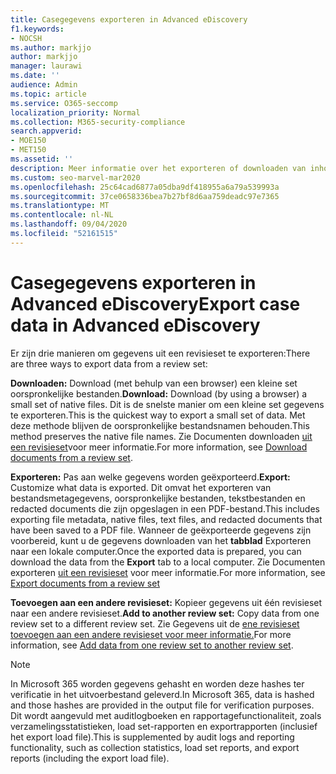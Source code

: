 ```yaml
---
title: Casegegevens exporteren in Advanced eDiscovery
f1.keywords:
- NOCSH
ms.author: markjjo
author: markjjo
manager: laurawi
ms.date: ''
audience: Admin
ms.topic: article
ms.service: O365-seccomp
localization_priority: Normal
ms.collection: M365-security-compliance
search.appverid:
- MOE150
- MET150
ms.assetid: ''
description: Meer informatie over het exporteren of downloaden van inhoud uit een revisieset voor presentaties of externe beoordelingen in een Advanced eDiscovery geval.
ms.custom: seo-marvel-mar2020
ms.openlocfilehash: 25c64cad6877a05dba9df418955a6a79a539993a
ms.sourcegitcommit: 37ce0658336bea7b27bf8d6aa759deadc97e7365
ms.translationtype: MT
ms.contentlocale: nl-NL
ms.lasthandoff: 09/04/2020
ms.locfileid: "52161515"
---
```

# <a name="export-case-data-in-advanced-ediscovery"></a><span data-ttu-id="b1e66-103">Casegegevens exporteren in Advanced eDiscovery</span><span class="sxs-lookup"><span data-stu-id="b1e66-103">Export case data in Advanced eDiscovery</span></span>

<span data-ttu-id="b1e66-104">Er zijn drie manieren om gegevens uit een revisieset te exporteren:</span><span class="sxs-lookup"><span data-stu-id="b1e66-104">There are three ways to export data from a review set:</span></span>

<span data-ttu-id="b1e66-105">**Downloaden:** Download (met behulp van een browser) een kleine set oorspronkelijke bestanden.</span><span class="sxs-lookup"><span data-stu-id="b1e66-105">**Download:** Download (by using a browser) a small set of native files.</span></span> <span data-ttu-id="b1e66-106">Dit is de snelste manier om een kleine set gegevens te exporteren.</span><span class="sxs-lookup"><span data-stu-id="b1e66-106">This is the quickest way to export a small set of data.</span></span> <span data-ttu-id="b1e66-107">Met deze methode blijven de oorspronkelijke bestandsnamen behouden.</span><span class="sxs-lookup"><span data-stu-id="b1e66-107">This method preserves the native file names.</span></span> <span data-ttu-id="b1e66-108">Zie Documenten downloaden [uit een revisieset](download-documents-from-review-set.md)voor meer informatie.</span><span class="sxs-lookup"><span data-stu-id="b1e66-108">For more information, see [Download documents from a review set](download-documents-from-review-set.md).</span></span>

<span data-ttu-id="b1e66-109">**Exporteren:** Pas aan welke gegevens worden geëxporteerd.</span><span class="sxs-lookup"><span data-stu-id="b1e66-109">**Export:** Customize what data is exported.</span></span> <span data-ttu-id="b1e66-110">Dit omvat het exporteren van bestandsmetagegevens, oorspronkelijke bestanden, tekstbestanden en redacted documents die zijn opgeslagen in een PDF-bestand.</span><span class="sxs-lookup"><span data-stu-id="b1e66-110">This includes exporting file metadata, native files, text files, and redacted documents that have been saved to a PDF file.</span></span> <span data-ttu-id="b1e66-111">Wanneer de geëxporteerde gegevens zijn voorbereid, kunt u de gegevens downloaden van het **tabblad** Exporteren naar een lokale computer.</span><span class="sxs-lookup"><span data-stu-id="b1e66-111">Once the exported data is prepared, you can download the data from the **Export** tab to a local computer.</span></span> <span data-ttu-id="b1e66-112">Zie Documenten exporteren [uit een revisieset](export-documents-from-review-set.md) voor meer informatie.</span><span class="sxs-lookup"><span data-stu-id="b1e66-112">For more information, see [Export documents from a review set](export-documents-from-review-set.md)</span></span>

<span data-ttu-id="b1e66-113">**Toevoegen aan een andere revisieset:** Kopieer gegevens uit één revisieset naar een andere revisieset.</span><span class="sxs-lookup"><span data-stu-id="b1e66-113">**Add to another review set:** Copy data from one review set to a different review set.</span></span> <span data-ttu-id="b1e66-114">Zie Gegevens uit de [ene revisieset toevoegen aan een andere revisieset voor meer informatie.](add-data-to-review-set-from-another-review-set.md)</span><span class="sxs-lookup"><span data-stu-id="b1e66-114">For more information, see [Add data from one review set to another review set](add-data-to-review-set-from-another-review-set.md).</span></span>

> [!NOTE]
> <span data-ttu-id="b1e66-115">In Microsoft 365 worden gegevens gehasht en worden deze hashes ter verificatie in het uitvoerbestand geleverd.</span><span class="sxs-lookup"><span data-stu-id="b1e66-115">In Microsoft 365, data is hashed and those hashes are provided in the output file for verification purposes.</span></span> <span data-ttu-id="b1e66-116">Dit wordt aangevuld met auditlogboeken en rapportagefunctionaliteit, zoals verzamelingsstatistieken, load set-rapporten en exportrapporten (inclusief het export load file).</span><span class="sxs-lookup"><span data-stu-id="b1e66-116">This is supplemented by audit logs and reporting functionality, such as collection statistics, load set reports, and export reports (including the export load file).</span></span>
